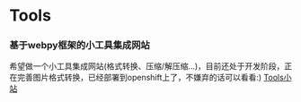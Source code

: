# Tools
### 基于webpy框架的小工具集成网站

希望做一个小工具集成网站(格式转换、压缩/解压缩...)，目前还处于开发阶段，正在完善图片格式转换，已经部署到openshift上了，不嫌弃的话可以看看:)  [Tools小站](http://tools.wataxiwax.xyz)
